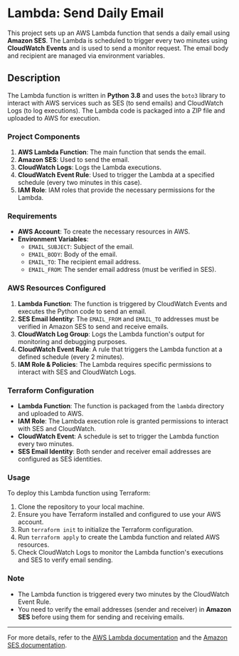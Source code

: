 # Lambda: Send Daily Email

This project sets up an AWS Lambda function that sends a daily email using **Amazon SES**. The Lambda is scheduled to trigger every two minutes using **CloudWatch Events** and is used to send a monitor request. The email body and recipient are managed via environment variables.

## Description

The Lambda function is written in **Python 3.8** and uses the `boto3` library to interact with AWS services such as SES (to send emails) and CloudWatch Logs (to log executions). The Lambda code is packaged into a ZIP file and uploaded to AWS for execution.

### Project Components

1. **AWS Lambda Function**: The main function that sends the email.
2. **Amazon SES**: Used to send the email.
3. **CloudWatch Logs**: Logs the Lambda executions.
4. **CloudWatch Event Rule**: Used to trigger the Lambda at a specified schedule (every two minutes in this case).
5. **IAM Role**: IAM roles that provide the necessary permissions for the Lambda.

### Requirements

- **AWS Account**: To create the necessary resources in AWS.
- **Environment Variables**:
    - `EMAIL_SUBJECT`: Subject of the email.
    - `EMAIL_BODY`: Body of the email.
    - `EMAIL_TO`: The recipient email address.
    - `EMAIL_FROM`: The sender email address (must be verified in SES).

### AWS Resources Configured

1. **Lambda Function**: The function is triggered by CloudWatch Events and executes the Python code to send an email.
2. **SES Email Identity**: The `EMAIL_FROM` and `EMAIL_TO` addresses must be verified in Amazon SES to send and receive emails.
3. **CloudWatch Log Group**: Logs the Lambda function's output for monitoring and debugging purposes.
4. **CloudWatch Event Rule**: A rule that triggers the Lambda function at a defined schedule (every 2 minutes).
5. **IAM Role & Policies**: The Lambda requires specific permissions to interact with SES and CloudWatch Logs.

### Terraform Configuration

- **Lambda Function**: The function is packaged from the `lambda` directory and uploaded to AWS.
- **IAM Role**: The Lambda execution role is granted permissions to interact with SES and CloudWatch.
- **CloudWatch Event**: A schedule is set to trigger the Lambda function every two minutes.
- **SES Email Identity**: Both sender and receiver email addresses are configured as SES identities.

### Usage

To deploy this Lambda function using Terraform:

1. Clone the repository to your local machine.
2. Ensure you have Terraform installed and configured to use your AWS account.
3. Run `terraform init` to initialize the Terraform configuration.
4. Run `terraform apply` to create the Lambda function and related AWS resources.
5. Check CloudWatch Logs to monitor the Lambda function's executions and SES to verify email sending.

### Note

- The Lambda function is triggered every two minutes by the CloudWatch Event Rule.
- You need to verify the email addresses (sender and receiver) in **Amazon SES** before using them for sending and receiving emails.

---

For more details, refer to the [AWS Lambda documentation](https://docs.aws.amazon.com/lambda/latest/dg/welcome.html) and the [Amazon SES documentation](https://docs.aws.amazon.com/ses/latest/dg/Welcome.html).





